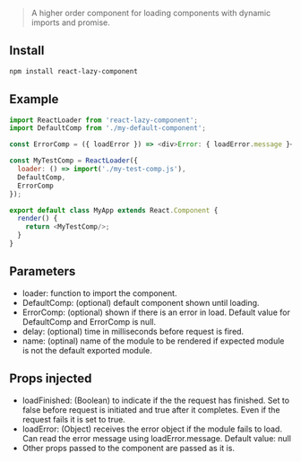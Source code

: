 > A higher order component for loading components with dynamic imports and promise.

## Install

```sh
npm install react-lazy-component
```

## Example

```js
import ReactLoader from 'react-lazy-component';
import DefaultComp from './my-default-component';

const ErrorComp = ({ loadError }) => <div>Error: { loadError.message }</div>;

const MyTestComp = ReactLoader({
  loader: () => import('./my-test-comp.js'),
  DefaultComp,
  ErrorComp
});

export default class MyApp extends React.Component {
  render() {
    return <MyTestComp/>;
  }
}
```

## Parameters
- loader: function to import the component.
- DefaultComp: (optional) default component shown until  loading.
- ErrorComp: (optional) shown if there is an error in load.
  Default value for DefaultComp and ErrorComp is null.
- delay: (optional) time in milliseconds before request is fired.
- name: (optinal) name of the module to be rendered if expected module is not the default exported module.

## Props injected
- loadFinished: (Boolean) to indicate if the the request has finished.
  Set to false before request is initiated and true after it completes.
  Even if the request fails it is set to true.
- loadError: (Object) receives the error object if the module fails to load.
  Can read the error message using loadError.message.
  Default value: null
- Other props passed to the component are passed as it is.

